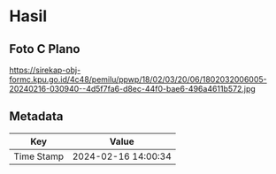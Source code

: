 # Hasil

## Foto C Plano

https://sirekap-obj-formc.kpu.go.id/4c48/pemilu/ppwp/18/02/03/20/06/1802032006005-20240216-030940--4d5f7fa6-d8ec-44f0-bae6-496a4611b572.jpg


## Metadata

| Key        | Value               |
| ---------- | ------------------- |
| Time Stamp | 2024-02-16 14:00:34 |



